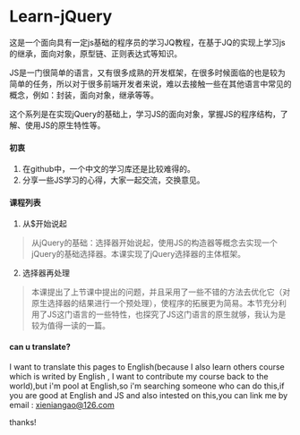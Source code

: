 # Learn-jQuery
这是一个面向具有一定js基础的程序员的学习JQ教程，在基于JQ的实现上学习js的继承，面向对象，原型链、正则表达式等知识。

JS是一门很简单的语言，又有很多成熟的开发框架，在很多时候面临的也是较为简单的任务，所以对于很多前端开发者来说，难以去接触一些在其他语言中常见的概念，例如：封装，面向对象，继承等等。

这个系列是在实现jQuery的基础上，学习JS的面向对象，掌握JS的程序结构，了解、使用JS的原生特性等。
#### 初衷
1. 在github中，一个中文的学习库还是比较难得的。
2. 分享一些JS学习的心得，大家一起交流，交换意见。

#### 课程列表
1. 从$开始说起
>从jQuery的基础：选择器开始说起，使用JS的构造器等概念去实现一个jQuery的基础选择器。本课实现了jQuery选择器的主体框架。
2. 选择器再处理
>本课提出了上节课中提出的问题，并且采用了一些不错的方法去优化它（对原生选择器的结果进行一个预处理），使程序的拓展更为简易。本节充分利用了JS这门语言的一些特性，也探究了JS这门语言的原生就够，我认为是较为值得一读的一篇。

#### can u translate?
I want to translate this pages to English(because I also learn others course which is writed by English , I want to contribute my course back to the world),but i'm pool at English,so i'm searching someone who can do this,if you are good at English and JS and also
intested on this,you can link me by email :
xieniangao@126.com

thanks!
